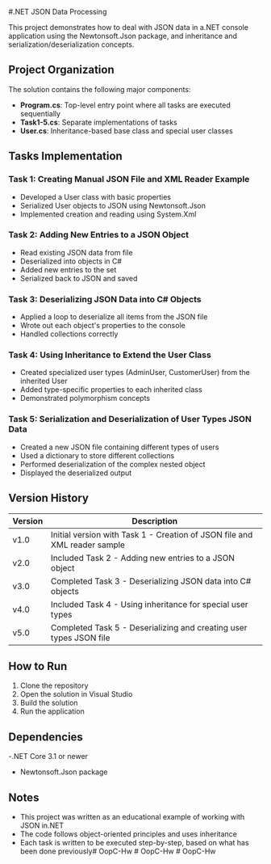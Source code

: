 #.NET JSON Data Processing

This project demonstrates how to deal with JSON data in a.NET console application using the Newtonsoft.Json package, and inheritance and serialization/deserialization concepts.

## Project Organization

The solution contains the following major components:

- **Program.cs**: Top-level entry point where all tasks are executed sequentially
- **Task1-5.cs**: Separate implementations of tasks
- **User.cs**: Inheritance-based base class and special user classes

## Tasks Implementation

### Task 1: Creating Manual JSON File and XML Reader Example
- Developed a User class with basic properties
- Serialized User objects to JSON using Newtonsoft.Json
- Implemented creation and reading using System.Xml

### Task 2: Adding New Entries to a JSON Object
- Read existing JSON data from file
- Deserialized into objects in C#
- Added new entries to the set
- Serialized back to JSON and saved

### Task 3: Deserializing JSON Data into C# Objects
- Applied a loop to deserialize all items from the JSON file
- Wrote out each object's properties to the console
- Handled collections correctly

### Task 4: Using Inheritance to Extend the User Class
- Created specialized user types (AdminUser, CustomerUser) from the inherited User
- Added type-specific properties to each inherited class
- Demonstrated polymorphism concepts

### Task 5: Serialization and Deserialization of User Types JSON Data
- Created a new JSON file containing different types of users
- Used a dictionary to store different collections
- Performed deserialization of the complex nested object
- Displayed the deserialized output

## Version History

| Version | Description |
|---------|-------------|
| v1.0    | Initial version with Task 1 - Creation of JSON file and XML reader sample
| v2.0    | Included Task 2 - Adding new entries to a JSON object |
| v3.0    | Completed Task 3 - Deserializing JSON data into C# objects |
| v4.0    | Included Task 4 - Using inheritance for special user types |
| v5.0    | Completed Task 5 - Deserializing and creating user types JSON file

## How to Run

1. Clone the repository
2. Open the solution in Visual Studio
3. Build the solution
4. Run the application

## Dependencies

-.NET Core 3.1 or newer
- Newtonsoft.Json package

## Notes

- This project was written as an educational example of working with JSON in.NET
- The code follows object-oriented principles and uses inheritance
- Each task is written to be executed step-by-step, based on what has been done previously#   O o p C - H w  
 #   O o p C - H w  
 #   O o p C - H w  
 